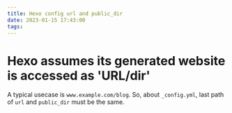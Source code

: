 ```yaml
---
title: Hexo config url and public_dir
date: 2023-01-15 17:43:00
tags:
---
```

# Hexo assumes its generated website is accessed as 'URL/dir'
A typical usecase is `www.example.com/blog`.
So, about `_config.yml`, last path of `url` and `public_dir` must be the same. 